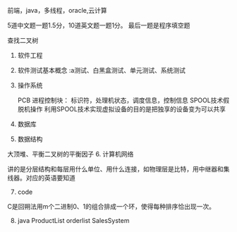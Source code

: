 前端，java，多线程，oracle,云计算

5道中文题一题1.5分，10道英文题一题1分。 最后一题是程序填空题


查找二叉树

1. 软件工程
2. 软件测试基本概念 :a测试、白黑盒测试、单元测试、系统测试
3. 操作系统 
	
	PCB 进程控制块： 标识符，处理机状态，调度信息，控制信息
	SPOOL技术假脱机操作  利用SPOOL技术实现虚拟设备的目的是把独享的设备变为可以共享 

4. 数据库
5. 数据结构

大顶堆、平衡二叉树的平衡因子
6. 计算机网络

讲的是分层结构和每层用什么单位、用什么连接，如物理层是比特，用中继器和集线器。对应的英语要知道

7. code

C是回朔法用m个二进制0、1的组合排成一个环，使得每种排序恰出现一次。

8. java  ProductList orderlist SalesSystem